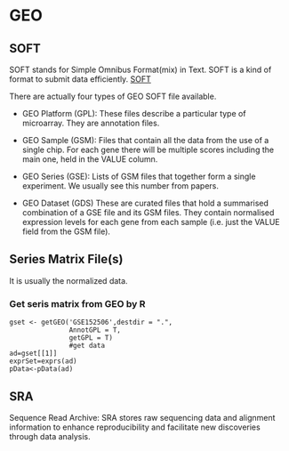 # GEO

## SOFT
SOFT stands for Simple Omnibus Format(mix) in Text. SOFT is a kind of format to submit data efficiently. [SOFT](https://www.ncbi.nlm.nih.gov/geo/info/soft.html)

There are actually four types of GEO SOFT file available. 

- GEO Platform (GPL):
These files describe a particular type of microarray. They are annotation files.

- GEO Sample (GSM):
Files that contain all the data from the use of a single chip. For each gene there will be multiple scores including the main one, held in the VALUE column.

- GEO Series (GSE):
Lists of GSM files that together form a single experiment. We usually see this number from papers.

- GEO Dataset (GDS)
These are curated files that hold a summarised combination of a GSE file and its GSM files. They contain normalised expression levels for each gene from each sample (i.e. just the VALUE field from the GSM file).

## Series Matrix File(s)
It is usually the normalized data. 
### Get seris matrix from GEO by R
```{r}
gset <- getGEO('GSE152506',destdir = ".",
               AnnotGPL = T,
               getGPL = T)
               #get data
ad=gset[[1]]
exprSet=exprs(ad)
pData<-pData(ad)
```

## SRA
Sequence Read Archive: SRA stores raw sequencing data and alignment information to enhance reproducibility and facilitate new discoveries through data analysis.



